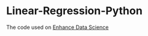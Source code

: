 # Linear-Regression-Python
The code used on [Enhance Data Science](http://enhancedatascience.com/2017/04/15/linear-regression-python-predicting-car-sales-price/)
